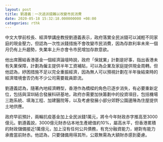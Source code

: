 ```yaml
---
layout: post
title: 劉遵義：一次過派錢難以改變市民消費
date: 2020-05-18 15:32:18.000000000 +08:00
categories: rthk
---
```


中文大學前校長、經濟學講座教授劉遵義表示，政府落實全民派錢可以減輕不同家庭的現金壓力，但認為一次性派錢措施不會改變市民消費，因為存款利率未來一個月仍有上升趨勢，失業率上升亦會令市民增加存款意欲。

他出席團結香港基金一個經濟論壇時說，政府「保就業」計劃是好事，指出香港未有失業保障，計劃為僱主提供半年工資補貼，可以為企業及家庭提供現金周轉。但他認為，紓困措施不足以完全重振經濟，因為無人可以預視計劃在半年後結束時的經濟環境會否仍有不少公司需要裁員節流。

劉遵義認為，隨著內地經濟轉型，香港作為橋樑的角色已逐步消失，有必要重新定位，包括與深圳結合發展科研基地，政府亦需要加快籌劃中的投資項目，包括機場三跑系統、填海工程、加建醫院等，以及考慮發展小部分郊野公園邊陲為住屋提供土地供應。

政府早前預計，兩輪抗疫基金加上全民派錢1萬元，將令今年財政赤字推高至3000億元。劉遵義說，3000億元財赤佔本地生產總值約10%，屬高水平，但香港累積的財政儲備接近1萬億元，加上沒有任何公共債務，有充分融資能力，絕對有能力承擔當前財赤。他認為，只要儲備用得其所，公眾無需為大額財赤感到憂慮。
